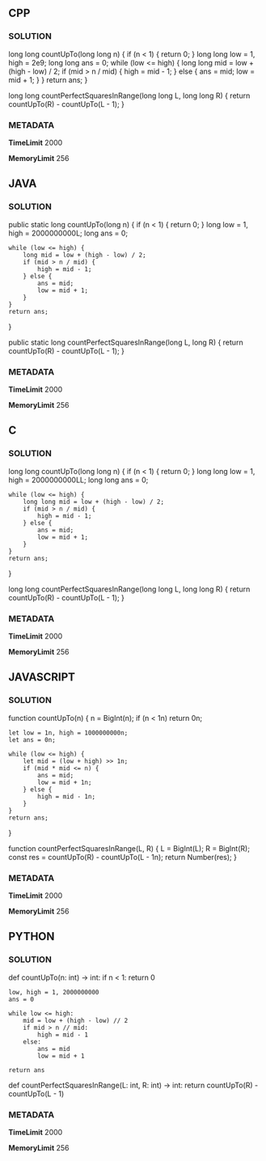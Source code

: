 ## CPP

### SOLUTION

long long countUpTo(long long n) {
    if (n < 1) {
        return 0;
    }
    long long low = 1, high = 2e9;
    long long ans = 0;
    while (low <= high) {
        long long mid = low + (high - low) / 2;
        if (mid > n / mid) { 
            high = mid - 1;
        } else {
            ans = mid;
            low = mid + 1;
        }
    }
    return ans;
}

long long countPerfectSquaresInRange(long long L, long long R) {
    return countUpTo(R) - countUpTo(L - 1);
}


### METADATA

**TimeLimit**
2000

**MemoryLimit**
256

## JAVA

### SOLUTION


public static long countUpTo(long n) {
    if (n < 1) {
        return 0;
    }
    long low = 1, high = 2000000000L;
    long ans = 0;

    while (low <= high) {
        long mid = low + (high - low) / 2;
        if (mid > n / mid) {
            high = mid - 1;
        } else {
            ans = mid;
            low = mid + 1;
        }
    }
    return ans;
}

public static long countPerfectSquaresInRange(long L, long R) {
    return countUpTo(R) - countUpTo(L - 1);
}



### METADATA

**TimeLimit**
2000

**MemoryLimit**
256

## C

### SOLUTION

long long countUpTo(long long n) {
    if (n < 1) {
        return 0;
    }
    long long low = 1, high = 2000000000LL;
    long long ans = 0;

    while (low <= high) {
        long long mid = low + (high - low) / 2;
        if (mid > n / mid) {
            high = mid - 1;
        } else {
            ans = mid;
            low = mid + 1;
        }
    }
    return ans;
}

long long countPerfectSquaresInRange(long long L, long long R) {
    return countUpTo(R) - countUpTo(L - 1);
}

### METADATA

**TimeLimit**
2000

**MemoryLimit**
256

## JAVASCRIPT

### SOLUTION

function countUpTo(n) {
    n = BigInt(n);
    if (n < 1n) return 0n;

    let low = 1n, high = 1000000000n; 
    let ans = 0n;

    while (low <= high) {
        let mid = (low + high) >> 1n;
        if (mid * mid <= n) {
            ans = mid;
            low = mid + 1n;
        } else {
            high = mid - 1n;
        }
    }
    return ans;
}

function countPerfectSquaresInRange(L, R) {
    L = BigInt(L);
    R = BigInt(R);
    const res = countUpTo(R) - countUpTo(L - 1n);
    return Number(res); 
}

### METADATA

**TimeLimit**
2000

**MemoryLimit**
256

## PYTHON

### SOLUTION

def countUpTo(n: int) -> int:
    if n < 1:
        return 0

    low, high = 1, 2000000000
    ans = 0

    while low <= high:
        mid = low + (high - low) // 2
        if mid > n // mid:
            high = mid - 1
        else:
            ans = mid
            low = mid + 1

    return ans


def countPerfectSquaresInRange(L: int, R: int) -> int:
    return countUpTo(R) - countUpTo(L - 1)

### METADATA

**TimeLimit**
2000

**MemoryLimit**
256
